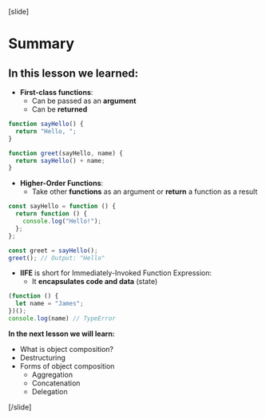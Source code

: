 [slide]

# Summary

## In this lesson we learned:

- **First-class functions**:
  - Can be passed as an **argument**
  - Can be **returned**

```js
function sayHello() {
  return "Hello, ";
}

function greet(sayHello, name) {
  return sayHello() + name;
}
```

- **Higher-Order Functions**:
  - Take other **functions** as an argument or **return** a function as a result

```js
const sayHello = function () {
  return function () {
    console.log("Hello!");
  };
};

const greet = sayHello();
greet(); // Output: "Hello"
```


- **IIFE** is short for Immediately-Invoked Function Expression:
  - It **encapsulates code and data** \(state\)

```js
(function () {
  let name = "James";
})();
console.log(name) // TypeError
```


**In the next lesson we will learn:**

- What is object composition?
- Destructuring
- Forms of object composition
  - Aggregation
  - Concatenation
  - Delegation

[/slide]
